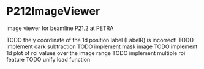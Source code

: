 # P212ImageViewer
image viewer for beamline P21.2 at PETRA


TODO the y coordinate of the 1d position label (LabelR) is incorrect!
TODO implement dark subtraction
TODO implement mask image
TODO implement 1d plot of roi values over the image range
TODO implement multiple roi feature
TODO unify load function
